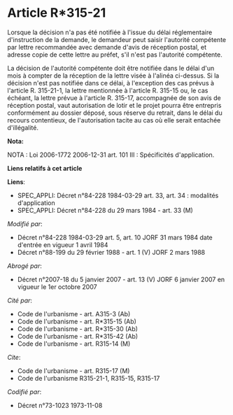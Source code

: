 # Article R*315-21

Lorsque la décision n'a pas été notifiée à l'issue du délai réglementaire d'instruction de la demande, le demandeur peut
saisir l'autorité compétente par lettre recommandée avec demande d'avis de réception postal, et adresse copie de cette lettre
au préfet, s'il n'est pas l'autorité compétente.

La décision de l'autorité compétente doit être notifiée dans le délai d'un mois à compter de la réception de la lettre visée
à l'alinéa ci-dessus. Si la décision n'est pas notifiée dans ce délai, à l'exception des cas prévus à l'article R. 315-21-1,
la lettre mentionnée à l'article R. 315-15 ou, le cas échéant, la lettre prévue à l'article R. 315-17, accompagnée de son
avis de réception postal, vaut autorisation de lotir et le projet pourra être entrepris conformément au dossier déposé, sous
réserve du retrait, dans le délai du recours contentieux, de l'autorisation tacite au cas où elle serait entachée
d'illégalité.

**Nota:**

NOTA : Loi 2006-1772 2006-12-31 art. 101 III : Spécificités d'application.

**Liens relatifs à cet article**

**Liens**:

  - SPEC_APPLI: Décret n°84-228 1984-03-29 art. 33, art. 34 : modalités d'application
  - SPEC_APPLI: Décret n°84-228 du 29 mars 1984 - art. 33 (M)

_Modifié par_:

  - Décret n°84-228 1984-03-29 art. 5, art. 10 JORF 31 mars 1984 date d'entrée en vigueur 1 avril 1984
  - Décret n°88-199 du 29 février 1988 - art. 1 (V) JORF 2 mars 1988

_Abrogé par_:

  - Décret n°2007-18 du 5 janvier 2007 - art. 13 (V) JORF 6 janvier 2007 en vigueur le 1er octobre 2007

_Cité par_:

  - Code de l'urbanisme - art. A315-3 (Ab)
  - Code de l'urbanisme - art. R*315-15 (Ab)
  - Code de l'urbanisme - art. R*315-30 (Ab)
  - Code de l'urbanisme - art. R*315-42 (Ab)
  - Code de l'urbanisme - art. R315-14 (M)

_Cite_:

  - Code de l'urbanisme - art. R315-17 (M)
  - Code de l'urbanisme R315-21-1, R315-15, R315-17

_Codifié par_:

  - Décret n°73-1023 1973-11-08
